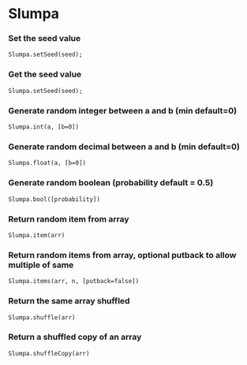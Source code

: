 # Slumpa

### Set the seed value
```
Slumpa.setSeed(seed);
```

### Get the seed value
```
Slumpa.setSeed(seed);
```

### Generate random integer between a and b (min default=0)
```
Slumpa.int(a, [b=0])
```

### Generate random decimal between a and b (min default=0)
```
Slumpa.float(a, [b=0])
```

### Generate random boolean (probability default = 0.5)
```
Slumpa.bool([probability])
```

### Return random item from array
```
Slumpa.item(arr)
```

### Return random items from array, optional putback to allow multiple of same
```
Slumpa.items(arr, n, [putback=false])
```

### Return the same array shuffled
```
Slumpa.shuffle(arr)
```

### Return a shuffled copy of an array
```
Slumpa.shuffleCopy(arr)
```

